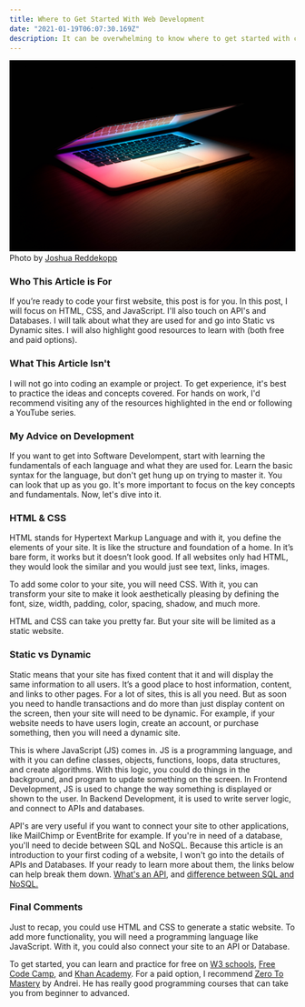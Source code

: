 ```yaml
---
title: Where to Get Started With Web Development
date: "2021-01-19T06:07:30.169Z"
description: It can be overwhelming to know where to get started with coding a website if its your first time. I'll be going over some fundamentals of web development and what you need to get started.
---
```


[![Macbook](../../assets/images/macbook.jpg)]()
<span>Photo by <a target='_blank' href="https://unsplash.com/@joshuaryanphoto?utm_source=unsplash&amp;utm_medium=referral&amp;utm_content=creditCopyText">Joshua Reddekopp</a>

### Who This Article is For
If you’re ready to code your first website, this post is for you.
In this post, I will focus on HTML, CSS, and JavaScript. I'll also touch on API's and Databases. I will talk about what they are used for and go into Static vs Dynamic sites. I will also highlight good resources to learn with (both free and paid options).

### What This Article Isn't
I will not go into coding an example or project. To get experience, it's best to practice the ideas and concepts covered. For hands on work, I'd recommend visiting any of the resources highlighted in the end or following a YouTube series.


### My Advice on Development
If you want to get into Software Develompent, start with learning the fundamentals of each language and what they are used for. Learn the basic syntax for the language, but don't get hung up on trying to master it. You can look that up as you go. It's more important to focus on the key concepts and fundamentals.
Now, let's dive into it.

### HTML & CSS

HTML stands for Hypertext Markup Language and with it, you define the elements of your site. It is like the structure and foundation of a home. In it’s bare form, it works but it doesn’t look good. If all websites only had HTML, they would look the similar and you would just see text, links, images.

To add some color to your site, you will need CSS. With it, you can transform your site to make it look aesthetically pleasing by defining the font, size, width, padding, color, spacing, shadow, and much more.

HTML and CSS can take you pretty far. But your site will be limited as a static website.

### Static vs Dynamic

Static means that your site has fixed content that it and will display the same information to all users. It’s a good place to host information, content, and links to other pages. For a lot of sites, this is all you need. But as soon you need to handle transactions and do more than just display content on the screen, then your site will need to be dynamic. For example, if your website needs to have users login, create an account, or purchase something, then you will need a dynamic site.

This is where JavaScript (JS) comes in. JS is a programming language, and with it you can define classes, objects, functions, loops, data structures, and create algorithms. With this logic, you could do things in the background, and program to update something on the screen. In Frontend Development, JS is used to change the way something is displayed or shown to the user. In Backend Development, it is used to write server logic, and connect to APIs and databases.

API's are very useful if you want to connect your site to other applications, like MailChimp or EventBrite for example. If you're in need of a database, you'll need to decide between SQL and NoSQL. 
Because this article is an introduction to your first coding of a website, I won't go into the details of APIs and Databases.
If your ready to learn more about them, the links below can help break them down.
<a target='_blank' href='https://www.freecodecamp.org/news/what-is-an-api-in-english-please-b880a3214a82/'>What's an API</a>, and <a target='_blank' href='https://www.geeksforgeeks.org/difference-between-sql-and-nosql/'>difference between SQL and NoSQL.</a>

### Final Comments

Just to recap, you could use HTML and CSS to generate a static website. To add more functionality, you will need a programming language like JavaScript. With it, you could also connect your site to an API or Database.

To get started, you can learn and practice for free on <a href='https://www.w3schools.com/'>W3 schools</a>, <a href='https://www.freecodecamp.org/'>Free Code Camp</a>, and <a href='https://www.khanacademy.org/computing/computer-programming/html-css'>Khan Academy</a>.
For a paid option, I recommend <a href='https://zerotomastery.io/'>Zero To Mastery</a> by Andrei. He has really good programming courses that can take you from beginner to advanced.
